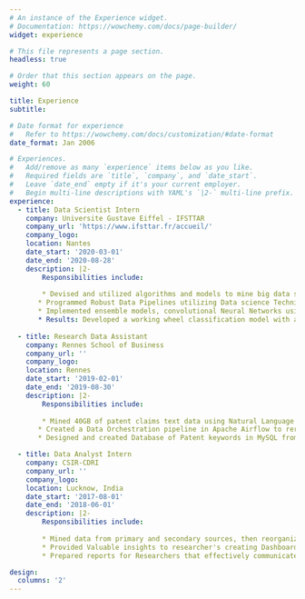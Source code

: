 ```yaml
---
# An instance of the Experience widget.
# Documentation: https://wowchemy.com/docs/page-builder/
widget: experience

# This file represents a page section.
headless: true

# Order that this section appears on the page.
weight: 60

title: Experience
subtitle:

# Date format for experience
#   Refer to https://wowchemy.com/docs/customization/#date-format
date_format: Jan 2006

# Experiences.
#   Add/remove as many `experience` items below as you like.
#   Required fields are `title`, `company`, and `date_start`.
#   Leave `date_end` empty if it's your current employer.
#   Begin multi-line descriptions with YAML's `|2-` multi-line prefix.
experience:
  - title: Data Scientist Intern
    company: Universite Gustave Eiffel - IFSTTAR
    company_url: 'https://www.ifsttar.fr/accueil/'
    company_logo: 
    location: Nantes
    date_start: '2020-03-01'
    date_end: '2020-08-28'
    description: |2-
        Responsibilities include:
        
        * Devised and utilized algorithms and models to mine big data stores, perform data and error analysis to improve models, and clean and validate data for uniformity and accuracy.
       * Programmed Robust Data Pipelines utilizing Data science Techniques. 
       * Implemented ensemble models, convolutional Neural Networks using TensorFlow, Python, and Scikit-Learn.
       * Results: Developed a working wheel classification model with an accuracy of 91% on a noisy sensor data.
        
  - title: Research Data Assistant
    company: Rennes School of Business
    company_url: ''
    company_logo: 
    location: Rennes
    date_start: '2019-02-01'
    date_end: '2019-08-30'
    description: |2-
        Responsibilities include:
        
        * Mined 40GB of patent claims text data using Natural Language Processing techniques and Google BigQuery.
       * Created a Data Orchestration pipeline in Apache Airflow to rerun queries for 300+ keywords. 
       * Designed and created Database of Patent keywords in MySQL from extracted information.

  - title: Data Analyst Intern
    company: CSIR-CDRI
    company_url: ''
    company_logo: 
    location: Lucknow, India
    date_start: '2017-08-01'
    date_end: '2018-06-01'
    description: |2-
        Responsibilities include:
        
        * Mined data from primary and secondary sources, then reorganizing said data in a format that can be easily utilized by HIV researchers.
        * Provided Valuable insights to researcher's creating Dashboards and Visualizations using R Shiny
        * Prepared reports for Researchers that effectively communicates trends, patterns, and predictions using relevant data. Collaborated with programmers to identify opportunities for process improvements, recommend system modifications

design:
  columns: '2'
---
```

